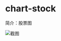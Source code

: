 # chart-stock

简介：股票图



![截图](https://img.alicdn.com/tfs/TB1ZYAYigvD8KJjSsplXXaIEFXa-1886-974.png)





